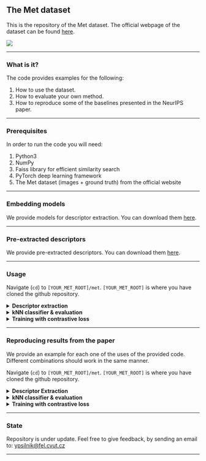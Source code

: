 ## The Met dataset

This is the repository of the Met dataset. The official webpage of the dataset can be found [here](http://cmp.felk.cvut.cz/met/).

<img src= "http://cmp.felk.cvut.cz/met/img/1.jpg" width=\textwidth/>

---

### What is it?

The code provides examples for the following:

1. How to use the dataset.
1. How to evaluate your own method.
1. How to reproduce some of the baselines presented in the NeurIPS paper.

---

### Prerequisites

In order to run the code you will need:

1. Python3
1. NumPy
1. Faiss library for efficient similarity search
1. PyTorch deep learning framework
1. The Met dataset (images + ground truth) from the official website

---

### Embedding models

We provide models for descriptor extraction. You can download them [here](http://cmp.felk.cvut.cz/met/#models).

---

### Pre-extracted descriptors

We provide pre-extracted descriptors. You can download them [here](http://cmp.felk.cvut.cz/met/#descriptors).

---

### Usage

Navigate (```cd```) to ```[YOUR_MET_ROOT]/met```. ```[YOUR_MET_ROOT]``` is where you have cloned the github repository. 

<details>

  <summary><b>Descriptor extraction</b></summary><br/>
  
  Example script for extracting descriptors for the images of the Met dataset is located in ```code/examples/extract_descriptors.py```

  For detailed explanation of the options run:  
  ```
  python3 -m code.examples.extract_descriptors -h
  ```

</details>

<details>

  <summary><b>kNN classifier & evaluation</b></summary><br/>
  
  Example evaluation script of pre-extracted descriptors with the non-parametric classifier is located in ```code/examples/knn_eval.py```

  For detailed explanation of the options run:  
  ```
  python3 -m code.examples.knn_eval -h
  ```

  Example (using ground truth and descriptors downloaded from our website, after unzipping both):  
  ```
  python -m code.examples.knn_eval [YOUR_DESCRIPTOR_DIR] --autotune --info_dir [YOUR_GROUND_TRUTH_DIR]
  ```

</details>

<details>
  
  <summary><b>Training with contrastive loss</b></summary><br/>

  Example training script for training the embedding model with contrastive loss on the Met training set is located in ```code/examples/train_contrastive.py```. The trained network can be used for descriptor extraction and kNN classification.

  For detailed explanation of the options run:  
  ```
  python3 -m code.examples.train_contrastive -h
  ```

</details>


---


### Reproducing results from the paper

We provide an example for each one of the uses of the provided code. Different combinations should work in the same manner.

Navigate (```cd```) to ```[YOUR_MET_ROOT]/met```. ```[YOUR_MET_ROOT]``` is where you have cloned the github repository. 

<details>

  <summary><b>Descriptor Extraction</b></summary><br/>
  
  Extracting r18SWSL_con-syn+real-closest descriptors using the trained model provided in our website. Ground truth is stored in ```./data/ground_truth/``` and images are stored in ```./data/images```, after both have been extracted from the .zip files. The checkpoint of the model to be loaded is stored in ```./data/models/r18SWSL_con-syn+real-closest```. The descriptors will be stored in ```./data/descriptors``` after the extraction:
  ```
  python -m code.examples.extract_descriptors ./data/descriptors --info_dir ./data/ground_truth --im_root ./data/ --net r18_contr_loss_gem_fc_swsl --gpuid 0 --netpath ./data/models/r18SWSL_con-syn+real-closest --ms
  ```

</details>

<details>

  <summary><b>kNN classifier & evaluation</b></summary><br/>

  Evaluating r18SWSL_con-syn+real-closest descriptors. Ground truth is stored in ```./data/ground_truth/``` and descriptors are stored in ```./data/descriptors/r18SWSL_con-syn+real-closest```, after both have been extracted from the .zip files:  
  ```
  python -m code.examples.knn_eval ./data/descriptors/r18SWSL_con-syn+real-closest/ --autotune --info_dir ./data/ground_truth/
  ```

</details>

<details>
  
  <summary><b>Training with contrastive loss</b></summary><br/>

  Training a pretrained on ImageNet ResNet18 backbone (FC layer included, initialized with PCAw) using the contrastive loss and the con-syn+real-closest pairs (described in the paper). Ground truth is stored in ```./data/ground_truth/``` and images are stored in ```./data/images```, after both have been extracted from the .zip files. The checkpoints of the model will be stored in ```./data/models/r18SWSL_con-syn+real-closest```:
  ```
  python -m code.examples.train_contrastive --seed 0 --pretrained --pairs_type new_pos+new_neg ./data/models/r18SWSL_con-syn+real-closest --emb_proj --pca --info_dir ./data/ground_truth --im_root ./data/ --gpuid 0
  ```

</details>


---

### State

Repository is under update. Feel free to give feedback, by sending an email to: ypsilnik@fel.cvut.cz

---
